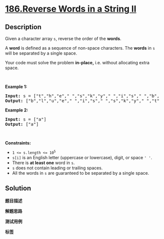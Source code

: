 # [186.Reverse Words in a String II](https://leetcode.com/problems/reverse-words-in-a-string-ii/description/)

## Description

<p>Given a character array <code>s</code>, reverse the order of the <strong>words</strong>.</p>

<p>A <strong>word</strong> is defined as a sequence of non-space characters. The <strong>words</strong> in <code>s</code> will be separated by a single space.</p>

<p>Your code must solve the problem&nbsp;<strong>in-place,</strong> i.e. without allocating extra space.</p>

<p>&nbsp;</p>
<p><strong class="example">Example 1:</strong></p>
<pre><strong>Input:</strong> s = ["t","h","e"," ","s","k","y"," ","i","s"," ","b","l","u","e"]
<strong>Output:</strong> ["b","l","u","e"," ","i","s"," ","s","k","y"," ","t","h","e"]
</pre><p><strong class="example">Example 2:</strong></p>
<pre><strong>Input:</strong> s = ["a"]
<strong>Output:</strong> ["a"]
</pre>
<p>&nbsp;</p>
<p><strong>Constraints:</strong></p>

<ul>
  <li><code>1 &lt;= s.length &lt;= 10<sup>5</sup></code></li>
  <li><code>s[i]</code> is an English letter (uppercase or lowercase), digit, or space <code>&#39; &#39;</code>.</li>
  <li>There is <strong>at least one</strong> word in <code>s</code>.</li>
  <li><code>s</code> does not contain leading or trailing spaces.</li>
  <li>All the words in <code>s</code> are guaranteed to be separated by a single space.</li>
</ul>

## Solution

**题目描述**

**解题思路**

**测试用例**

**标签**
